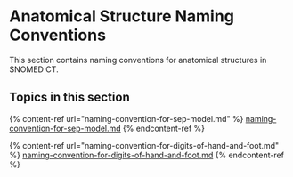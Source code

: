 # Anatomical Structure Naming Conventions

This section contains naming conventions for anatomical structures in SNOMED CT.

## Topics in this section

{% content-ref url="naming-convention-for-sep-model.md" %}
[naming-convention-for-sep-model.md](naming-convention-for-sep-model.md)
{% endcontent-ref %}

{% content-ref url="naming-convention-for-digits-of-hand-and-foot.md" %}
[naming-convention-for-digits-of-hand-and-foot.md](naming-convention-for-digits-of-hand-and-foot.md)
{% endcontent-ref %}

